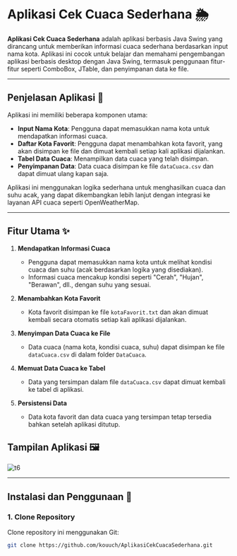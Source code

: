 # Aplikasi Cek Cuaca Sederhana 🌦️

**Aplikasi Cek Cuaca Sederhana** adalah aplikasi berbasis Java Swing yang dirancang untuk memberikan informasi cuaca sederhana berdasarkan input nama kota. Aplikasi ini cocok untuk belajar dan memahami pengembangan aplikasi berbasis desktop dengan Java Swing, termasuk penggunaan fitur-fitur seperti ComboBox, JTable, dan penyimpanan data ke file.

---

## Penjelasan Aplikasi 📝

Aplikasi ini memiliki beberapa komponen utama:
- **Input Nama Kota**: Pengguna dapat memasukkan nama kota untuk mendapatkan informasi cuaca.
- **Daftar Kota Favorit**: Pengguna dapat menambahkan kota favorit, yang akan disimpan ke file dan dimuat kembali setiap kali aplikasi dijalankan.
- **Tabel Data Cuaca**: Menampilkan data cuaca yang telah disimpan.
- **Penyimpanan Data**: Data cuaca disimpan ke file `dataCuaca.csv` dan dapat dimuat ulang kapan saja.

Aplikasi ini menggunakan logika sederhana untuk menghasilkan cuaca dan suhu acak, yang dapat dikembangkan lebih lanjut dengan integrasi ke layanan API cuaca seperti OpenWeatherMap.

---

## Fitur Utama ✨

1. **Mendapatkan Informasi Cuaca**  
   - Pengguna dapat memasukkan nama kota untuk melihat kondisi cuaca dan suhu (acak berdasarkan logika yang disediakan).
   - Informasi cuaca mencakup kondisi seperti "Cerah", "Hujan", "Berawan", dll., dengan suhu yang sesuai.

2. **Menambahkan Kota Favorit**  
   - Kota favorit disimpan ke file `kotaFavorit.txt` dan akan dimuat kembali secara otomatis setiap kali aplikasi dijalankan.

3. **Menyimpan Data Cuaca ke File**  
   - Data cuaca (nama kota, kondisi cuaca, suhu) dapat disimpan ke file `dataCuaca.csv` di dalam folder `DataCuaca`.

4. **Memuat Data Cuaca ke Tabel**  
   - Data yang tersimpan dalam file `dataCuaca.csv` dapat dimuat kembali ke tabel di aplikasi.

5. **Persistensi Data**  
   - Data kota favorit dan data cuaca yang tersimpan tetap tersedia bahkan setelah aplikasi ditutup.

  
## Tampilan Aplikasi 🖼️

![t6](https://github.com/user-attachments/assets/afa3f89e-0ccc-4315-857e-9251b9e5859f)


---

## Instalasi dan Penggunaan 🚀

### **1. Clone Repository**
Clone repository ini menggunakan Git:
```bash
git clone https://github.com/kouuch/AplikasiCekCuacaSederhana.git
